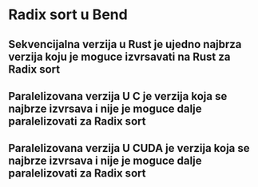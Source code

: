 # Radix sort u Bend
## Sekvencijalna verzija u Rust je ujedno najbrza verzija koju je moguce izvrsavati na Rust za Radix sort
## Paralelizovana verzija U C je verzija koja se najbrze izvrsava i nije je moguce dalje paralelizovati za Radix sort
## Paralelizovana verzija U CUDA je verzija koja se najbrze izvrsava i nije je moguce dalje paralelizovati za Radix sort